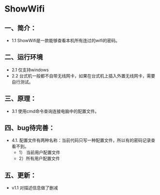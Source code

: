 # ShowWifi

## 一、简介：
-    1.1 ShowWifi是一款能够查看本机所有连过的wifi的密码。

## 二、运行环境
-   2.1 仅支持windows
-   2.2 台式机一般都不自带无线网卡，如果在台式机上插入外置无线网卡，需要自行测试。

## 三、原理：
-   3.1 使用cmd命令查询连接电脑中的配置文件。

## 四、bug待完善：
-   4.1. 配置文件有两种名称：当前代码只写一种配置文件，所以有的密码记录查看不到。
      - 1） 当前用户配置文件
      - 2）所有用户配置文件

## 五、更新：
-    v1.1 对描述信息做了删减
   
